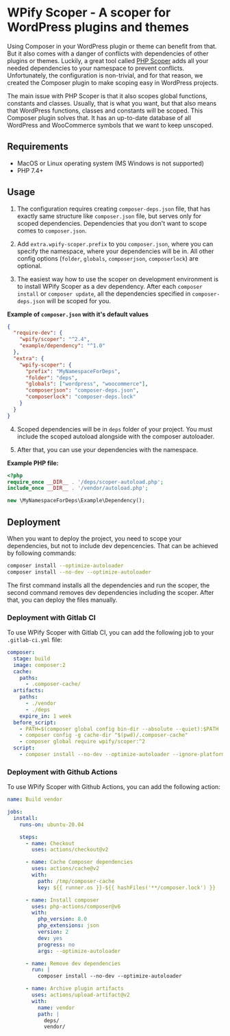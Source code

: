 # WPify Scoper - A scoper for WordPress plugins and themes

Using Composer in your WordPress plugin or theme can benefit from that. But it also comes with a danger of conflicts with dependencies of other plugins or themes. Luckily, a great tool called [PHP Scoper](https://github.com/humbug/php-scoper) adds all your needed dependencies to your namespace to prevent conflicts. Unfortunately, the configuration is non-trivial, and for that reason, we created the Composer plugin to make scoping easy in WordPress projects.

The main issue with PHP Scoper is that it also scopes global functions, constants and classes. Usually, that is what you want, but that also means that WordPress functions, classes and constants will be scoped. This Composer plugin solves that. It has an up-to-date database of all WordPress and WooCommerce symbols that we want to keep unscoped.

## Requirements

* MacOS or Linux operating system (MS Windows is not supported)
* PHP 7.4+

## Usage

1. The configuration requires creating `composer-deps.json` file, that has exactly same structure like `composer.json` file, but serves only for scoped dependencies. Dependencies that you don't want to scope comes to `composer.json`.

2. Add `extra.wpify-scoper.prefix` to you `composer.json`, where you can specify the namespace, where your dependencies will be in. All other config options (`folder`, `globals`, `composerjson`, `composerlock`) are optional. 

3. The easiest way how to use the scoper on development environment is to install WPify Scoper as a dev dependency. After each `composer install` or `composer update`, all the dependencies specified in `composer-deps.json` will be scoped for you.

**Example of `composer.json` with it's default values**

```json
{
  "require-dev": {
    "wpify/scoper": "^2.4",
    "example/dependency": "^1.0"
  },
  "extra": {
	"wpify-scoper": {
	  "prefix": "MyNamespaceForDeps",
	  "folder": "deps",
	  "globals": ["wordpress", "woocommerce"],
	  "composerjson": "composer-deps.json",
	  "composerlock": "composer-deps.lock"
	}
  }
}
```

4. Scoped dependencies will be in `deps` folder of your project. You must include the scoped autoload alongside with the composer autoloader.

5. After that, you can use your dependencies with the namespace.

**Example PHP file:**

```php
<?php
require_once __DIR__ . '/deps/scoper-autoload.php';
include_once __DIR__ . '/vendor/autoload.php';

new \MyNamespaceForDeps\Example\Dependency();
```

## Deployment

When you want to deploy the project, you need to scope your dependencies, but not to include dev depencencies. That can be achieved by following commands:

```bash
composer install --optimize-autoloader
composer install --no-dev --optimize-autoloader
```

The first command installs all the dependencies and run the scoper, the second command removes dev dependencies including the scoper. After that, you can deploy the files manually.

### Deployment with Gitlab CI

To use WPify Scoper with Gitlab CI, you can add the following job to your `.gitlab-ci.yml` file:

```yaml
composer:
  stage: build
  image: composer:2
  cache:
    paths:
      - .composer-cache/
  artifacts:
    paths:
      - ./vendor
      - ./deps
    expire_in: 1 week
  before_script:
    - PATH=$(composer global config bin-dir --absolute --quiet):$PATH
    - composer config -g cache-dir "$(pwd)/.composer-cache"
    - composer global require wpify/scoper:^2
  script:
    - composer install --no-dev --optimize-autoloader --ignore-platform-reqs
```

### Deployment with Github Actions

To use WPify Scoper with Github Actions, you can add the following action:

```yaml
name: Build vendor

jobs:
  install:
    runs-on: ubuntu-20.04

    steps:
      - name: Checkout
        uses: actions/checkout@v2

      - name: Cache Composer dependencies
        uses: actions/cache@v2
        with:
          path: /tmp/composer-cache
          key: ${{ runner.os }}-${{ hashFiles('**/composer.lock') }}

      - name: Install composer
        uses: php-actions/composer@v6
        with:
          php_version: 8.0
          php_extensions: json
          version: 2
          dev: yes
          progress: no
          args: --optimize-autoloader

      - name: Remove dev dependencies
        run: |
          composer install --no-dev --optimize-autoloader

      - name: Archive plugin artifacts
        uses: actions/upload-artifact@v2
        with:
          name: vendor
          path: |
            deps/
            vendor/
```
